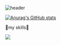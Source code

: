 <div>

  <!--Header-->
  ![header](https://capsule-render.vercel.app/api?type=waving&color=gradient&height=300&section=header&text=hello%20world😊😊)
  
</div>

[![Anurag's GitHub stats](https://github-readme-stats.vercel.app/api?username=Jungyh0)](https://github.com/anuraghazra/github-readme-stats)

📖my skills📖

<img src = "https://img.shields.io/badge/cplusplus-00599C?style=flat-square&logo=cplusplus&logoColor=white"/>
